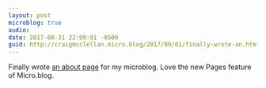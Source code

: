 ```yaml
---
layout: post
microblog: true
audio: 
date: 2017-08-31 22:09:01 -0500
guid: http://craigmcclellan.micro.blog/2017/09/01/finally-wrote-an.html
---
```

Finally wrote [an about page](http://craigmcclellan.com/about/) for my microblog. Love the new Pages feature of Micro.blog.
